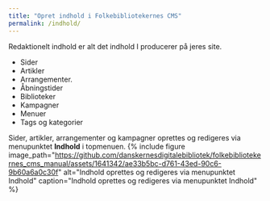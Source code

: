 ```yaml
---
title: "Opret indhold i Folkebibliotekernes CMS"
permalink: /indhold/
---
```


Redaktionelt indhold er alt det indhold I producerer på jeres site. 

- Sider
- Artikler
- Arrangementer.
- Åbningstider
- Biblioteker
- Kampagner
- Menuer
- Tags og kategorier

Sider, artikler, arrangementer og kampagner oprettes og redigeres via menupunktet **Indhold** i topmenuen. 
{% include figure image_path="https://github.com/danskernesdigitalebibliotek/folkebibliotekernes_cms_manual/assets/1641342/ae33b5bc-d761-43ed-90c6-9b60a6a0c30f" alt="Indhold oprettes og redigeres via menupunktet Indhold" caption="Indhold oprettes og redigeres via menupunktet Indhold" %} 

